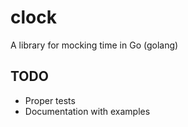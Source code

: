 # clock
A library for mocking time in Go (golang)

## TODO

- Proper tests
- Documentation with examples
